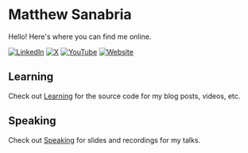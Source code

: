 # Matthew Sanabria

Hello! Here's where you can find me online.

[![LinkedIn][linkedin-badge]][linkedin]
[![X][x-badge]][x]
[![YouTube][youtube-badge]][youtube]
[![Website][website-badge]][website]

## Learning

Check out [Learning](learning) for the source code for my blog posts, videos,
etc.

## Speaking

Check out [Speaking](speaking) for slides and recordings for my talks.

[linkedin-badge]: https://img.shields.io/badge/LinkedIn-%230A66C2?style=for-the-badge&logo=linkedin
[linkedin]: https://www.linkedin.com/in/sudomateo/
[x-badge]: https://img.shields.io/badge/X-%23000000?style=for-the-badge&logo=x
[x]: https://x.com/sudomateo
[youtube-badge]: https://img.shields.io/badge/YouTube-%23FF0000?style=for-the-badge&logo=youtube
[youtube]: https://www.youtube.com/@sudomateo
[website-badge]: https://img.shields.io/badge/Website-%23202020?style=for-the-badge
[website]: https://matthewsanabria.dev
